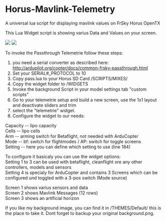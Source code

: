 # Horus-Mavlink-Telemetry
A universal lua script for displaying mavlink values on FrSky Horus OpenTX

This Lua Widget script is showing varius Data and Values on your screen.

<img src="https://raw.githubusercontent.com/zendrones/Horus-Mavlink-Telemetry/master/img/screenshot_x12s_17-12-16_00-26-26.png">
<img src="https://raw.githubusercontent.com/zendrones/Horus-Mavlink-Telemetry/master/img/screenshot_x12s_17-12-16_00-26-38.png">

To invoke the Passthrough Telemetrie follow these steps:

1. you need a serial converter as described here: http://ardupilot.org/copter/docs/common-frsky-passthrough.html
2. Set your SERIAL#_PROTOCOL to 10
3. Copy pass.lua to your Horus SD Card /SCRIPTS/MIXES/
4. Copy the widget folder to /WIDGETS
5. Invoke the background Script in your model settings tab "custom scripts"
6. Go to your telemetrie setup and build a new screen, use the 1x1 layout and deactivate sliders and trim
7. select the "telemetrie" widget.
8. Configure the widget to our needs:

Capacity -- lipo capacity<br>
Cells		 -- lipo cells<br>
Arm		   -- arming switch for Betaflight, not needed with ArduCopter<br>
Mode     -- bf: switch for flightmodes / AP: switch for toggle screens<br>
Setting  -- here you can define which setting to use (line 184)<br>

To configure it basicaly you can use the widget options:<br>
Setting 1 to 3 can be used with betaflight, cleanflight ore any other controllers, models and sensors<br>
Setting 4 is specialy for ArduCopter and contains 3 Screens which can be configured und toggled with a 3-pos switch (Mode source)

Screen 1 shows varius sensors and data<br>
Screen 2 shows Mavlink Messages (12 rows)<br>
Screen 3 shows an artificial horizon


If you like my background image, you can find it in /THEMES/Default/ this is the place to take it. Dont forget to backup your original background.png. 
